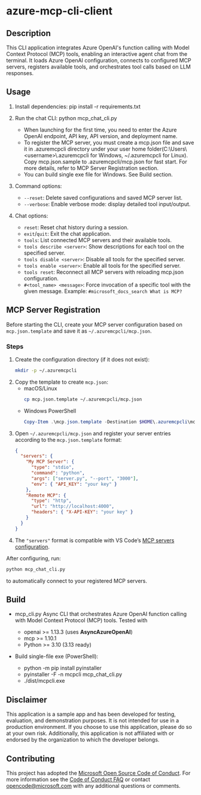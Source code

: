 # azure-mcp-cli-client

## Description

This CLI application integrates Azure OpenAI's function calling with Model Context Protocol (MCP) tools, enabling an interactive agent chat from the terminal. It loads Azure OpenAI configuration, connects to configured MCP servers, registers available tools, and orchestrates tool calls based on LLM responses.

## Usage

1. Install dependencies:
   pip install -r requirements.txt

2. Run the chat CLI:
   python mcp_chat_cli.py
   - When launching for the first time, you need to enter the Azure OpenAI endpoint, API key, API version, and deployment name.
   - To register the MCP server, you must create a mcp.json file and save it in .azuremcpcli directory under your user home folder(C:\Users\\\<username>\\.azuremcpcli for Windows, ~/.azuremcpcli for Linux). Copy mcp.json.sample to .azuremcpcli/mcp.json for fast start. For more details, refer to MCP Server Registration section.
   - You can build single exe file for Windows. See Build section.

3. Command options:
   - `--reset`: Delete saved configurations and saved MCP server list.
   - `--verbose`: Enable verbose mode: display detailed tool input/output.

4. Chat options:
   - `reset`: Reset chat history during a session.
   - `exit`/`quit`: Exit the chat application.
   - `tools`: List connected MCP servers and their available tools.
   - `tools describe <server>`: Show descriptions for each tool on the specified server.
   - `tools disable <server>`: Disable all tools for the specified server.
   - `tools enable <server>`: Enable all tools for the specified server.
   - `tools reset`: Reconnect all MCP servers with reloading mcp.json configuration.
   - `#<tool_name> <message>`: Force invocation of a specific tool with the given message. Example: `#microsoft_docs_search What is MCP?`

## MCP Server Registration

Before starting the CLI, create your MCP server configuration based on `mcp.json.template` and save it as `~/.azuremcpcli/mcp.json`.

### Steps
1. Create the configuration directory (if it does not exist):
   ```bash
   mkdir -p ~/.azuremcpcli
   ```
2. Copy the template to create `mcp.json`:
   - macOS/Linux
     ```bash
     cp mcp.json.template ~/.azuremcpcli/mcp.json
     ```
   - Windows PowerShell
     ```powershell
     Copy-Item .\mcp.json.template -Destination $HOME\.azuremcpcli\mcp.json
     ```
3. Open `~/.azuremcpcli/mcp.json` and register your server entries according to the `mcp.json.template` format:
   ```json
   {
     "servers": {
       "My MCP Server": {
         "type": "stdio",
         "command": "python",
         "args": ["server.py", "--port", "3000"],
         "env": { "API_KEY": "your key" }
       },
       "Remote MCP": {
         "type": "http",
         "url": "http://localhost:4000",
         "headers": { "X-API-KEY": "your key" }
       }
     }
   }
   ```
4. The `"servers"` format is compatible with VS Code’s [MCP servers configuration](https://code.visualstudio.com/docs/copilot/chat/mcp-servers).

After configuring, run:
```bash
python mcp_chat_cli.py
```
to automatically connect to your registered MCP servers.

## Build
- mcp_cli.py
Async CLI that orchestrates Azure OpenAI function calling with Model Context Protocol (MCP) tools.
Tested with
    * openai   >= 1.13.3  (uses **AsyncAzureOpenAI**)
    * mcp      >= 1.10.1
    * Python   >= 3.10 (3.13 ready)

- Build single-file exe (PowerShell):
    * python -m pip install pyinstaller
    * pyinstaller -F -n mcpcli mcp_chat_cli.py
    * ./dist/mcpcli.exe

## Disclaimer
This application is a sample app and has been developed for testing, evaluation, and demonstration purposes. It is not intended for use in a production environment. If you choose to use this application, please do so at your own risk. Additionally, this application is not affiliated with or endorsed by the organization to which the developer belongs.

## Contributing
This project has adopted the [Microsoft Open Source Code of Conduct](https://opensource.microsoft.com/codeofconduct/). For more information see the [Code of Conduct FAQ](https://opensource.microsoft.com/codeofconduct/faq/) or contact [opencode@microsoft.com](mailto:opencode@microsoft.com) with any additional questions or comments.